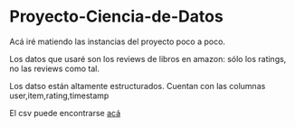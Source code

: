 # Proyecto-Ciencia-de-Datos

Acá iré matiendo las instancias del proyecto poco a poco.


Los datos que usaré son los reviews de libros en amazon: sólo los ratings, no las reviews como tal.

Los datso están altamente estructurados. Cuentan con las columnas user,item,rating,timestamp

El csv puede encontrarse [acá](https://drive.google.com/file/d/12OzeuZlbxh43Xz5z9diseP-Jy9N-T4-J/view?usp=sharing)
